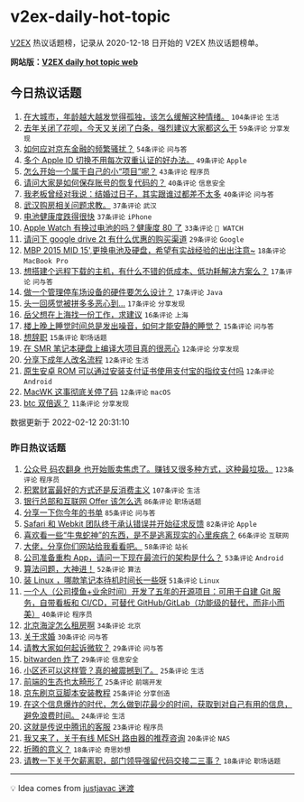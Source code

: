 # v2ex-daily-hot-topic

[V2EX](https://www.v2ex.com/) 热议话题榜，记录从 2020-12-18 日开始的 V2EX 热议话题榜单。

**网站版：[V2EX daily hot topic web](https://boojack.github.io/v2ex-daily-hot-topic-web/)**

## 今日热议话题

<!-- TODAY BEGIN -->

1. [在大城市，年龄越大越发觉得孤独，该怎么缓解这种情绪。](https://www.v2ex.com/t/833351) `104条评论` `生活`
1. [去年关闭了花呗，今天又关闭了白条，强烈建议大家都这么干](https://www.v2ex.com/t/833428) `59条评论` `分享发现`
1. [如何应对京东金融的频繁骚扰？](https://www.v2ex.com/t/833343) `54条评论` `问与答`
1. [多个 Apple ID 切换不用每次双重认证的好办法。](https://www.v2ex.com/t/833395) `49条评论` `Apple`
1. [怎么开始一个属于自己的小“项目”呢？](https://www.v2ex.com/t/833407) `43条评论` `程序员`
1. [请问大家是如何保存账号的恢复代码的？](https://www.v2ex.com/t/833362) `40条评论` `信息安全`
1. [我老板曾经对我说：结婚过日子，其实跟谁过都差不太多](https://www.v2ex.com/t/833445) `40条评论` `问与答`
1. [武汉购房相关问题求教。](https://www.v2ex.com/t/833345) `37条评论` `武汉`
1. [电池健康度跌得很快](https://www.v2ex.com/t/833412) `37条评论` `iPhone`
1. [Apple Watch 有换过电池的吗？健康度 80 了](https://www.v2ex.com/t/833347) `33条评论` ` WATCH`
1. [请问下 google drive 2t 有什么优惠的购买渠道](https://www.v2ex.com/t/833348) `29条评论` `Google`
1. [MBP 2015 MID 15',更换电池及硬盘，希望有实战经验的出出注意~](https://www.v2ex.com/t/833386) `18条评论` `MacBook Pro`
1. [想搭建个远程下载的主机，有什么不错的低成本、低功耗解决方案么？](https://www.v2ex.com/t/833409) `17条评论` `问与答`
1. [做一个管理停车场设备的硬件要怎么设计？](https://www.v2ex.com/t/833373) `17条评论` `Java`
1. [头一回感觉被拼多多恶心到…](https://www.v2ex.com/t/833350) `17条评论` `分享发现`
1. [岳父想在上海找一份工作，求建议](https://www.v2ex.com/t/833470) `16条评论` `上海`
1. [楼上晚上睡觉时间总是发出噪音，如何才能安静的睡觉？](https://www.v2ex.com/t/833484) `15条评论` `问与答`
1. [想辞职](https://www.v2ex.com/t/833434) `15条评论` `职场话题`
1. [在 SMR 笔记本硬盘上编译大项目真的很恶心](https://www.v2ex.com/t/833455) `12条评论` `分享发现`
1. [分享下成年人改名流程](https://www.v2ex.com/t/833390) `12条评论` `生活`
1. [原生安卓 ROM 可以通过安装支付证书使用支付宝的指纹支付吗](https://www.v2ex.com/t/833380) `12条评论` `Android`
1. [MacWK 这事彻底关停了码](https://www.v2ex.com/t/833383) `12条评论` `macOS`
1. [btc 双倍返？](https://www.v2ex.com/t/833491) `11条评论` `分享发现`

数据更新于 2022-02-12 20:31:10

<!-- TODAY END -->

### 昨日热议话题

<!-- YESTERDAY BEGIN -->

1. [公众号 码农翻身 也开始贩卖焦虑了。赚钱又很多种方式，这种最垃圾。](https://www.v2ex.com/t/833115) `123条评论` `程序员`
1. [积累财富最好的方式还是反消费主义](https://www.v2ex.com/t/833100) `107条评论` `生活`
1. [银行总部和互联网 Offer 该怎么选](https://www.v2ex.com/t/833168) `86条评论` `职场话题`
1. [分享一下你今年的书单](https://www.v2ex.com/t/833095) `85条评论` `问与答`
1. [Safari 和 Webkit 团队终于承认错误并开始征求反馈](https://www.v2ex.com/t/833117) `82条评论` `Apple`
1. [喜欢看一些“牛鬼蛇神”的东西，是不是逃离现实的心里疾病？](https://www.v2ex.com/t/833092) `66条评论` `互联网`
1. [大佬，分享你们网站给我看看吧。](https://www.v2ex.com/t/833200) `58条评论` `站长`
1. [公司准备重构 App，请问一下现在最流行的架构是什么？](https://www.v2ex.com/t/833167) `53条评论` `Android`
1. [算法问题，大神进！](https://www.v2ex.com/t/833123) `52条评论` `算法`
1. [装 Linux ，哪款笔记本待机时间长一些呀](https://www.v2ex.com/t/833137) `51条评论` `Linux`
1. [一个人（公司摸鱼+业余时间）开发了五年的开源项目：可用于自建 Git 服务，自带看板和 CI/CD，可替代 GitHub/GitLab（功能级的替代，而非小而美）](https://www.v2ex.com/t/833320) `40条评论` `程序员`
1. [北京海淀怎么租房啊](https://www.v2ex.com/t/833260) `34条评论` `北京`
1. [关于求婚](https://www.v2ex.com/t/833103) `30条评论` `问与答`
1. [请教大家如何起诉微软？](https://www.v2ex.com/t/833298) `29条评论` `问与答`
1. [bitwarden 炸了](https://www.v2ex.com/t/833284) `29条评论` `信息安全`
1. [小区还可以这样管？真的被震撼到了。](https://www.v2ex.com/t/833300) `25条评论` `生活`
1. [前端的生态也太畸形了](https://www.v2ex.com/t/833270) `25条评论` `前端开发`
1. [京东刷京豆脚本安装教程](https://www.v2ex.com/t/833101) `25条评论` `分享创造`
1. [在这个信息爆炸的时代，怎么做到花最少的时间，获取到对自己有用的信息，避免浪费时间。](https://www.v2ex.com/t/833096) `24条评论` `生活`
1. [这就是传说中腾讯的客服](https://www.v2ex.com/t/833231) `23条评论` `程序员`
1. [我又来了，关于有线 MESH 路由器的推荐咨询](https://www.v2ex.com/t/833170) `20条评论` `NAS`
1. [折腾的意义？](https://www.v2ex.com/t/833303) `18条评论` `奇思妙想`
1. [请教一下关于欠薪离职，部门领导强留代码交接二三事？](https://www.v2ex.com/t/833249) `18条评论` `职场话题`

<!-- YESTERDAY END -->

---

💡 Idea comes from [justjavac 迷渡](https://github.com/justjavac/)
